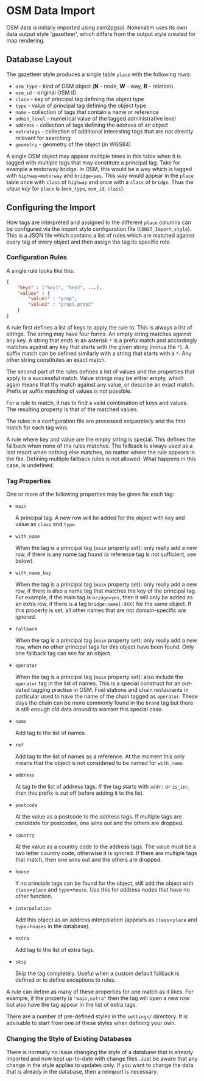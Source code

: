 # OSM Data Import

OSM data is initially imported using osm2pgsql. Nominatim uses its own data
output style 'gazetteer', which differs from the output style created for
map rendering.

## Database Layout

The gazetteer style produces a single table `place` with the following rows:

 * `osm_type` - kind of OSM object (**N** - node, **W** - way, **R** - relation)
 * `osm_id` - original OSM ID
 * `class` - key of principal tag defining the object type
 * `type` - value of principal tag defining the object type
 * `name` - collection of tags that contain a name or reference
 * `admin_level` - numerical value of the tagged administrative level
 * `address` - collection of tags defining the address of an object
 * `extratags` - collection of additional interesting tags that are not
                 directly relevant for searching
 * `geometry` - geometry of the object (in WGS84)

A single OSM object may appear multiple times in this table when it is tagged
with multiple tags that may constitute a principal tag. Take for example a
motorway bridge. In OSM, this would be a way which is tagged with
`highway=motorway` and `bridge=yes`. This way would appear in the `place` table
once with `class` of `highway` and once with a `class` of `bridge`. Thus the
*uique key* for `place` is (`osm_type`, `osm_id`, `class`).

## Configuring the Import

How tags are interpreted and assigned to the different `place` columns can be
configured via the import style configuration file (`CONST_Import_style`). This
is a JSON file which contains a list of rules which are matched against every
tag of every object and then assign the tag its specific role.

### Configuration Rules

A single rule looks like this:

```json
{
    "keys" : ["key1", "key2", ...],
    "values" : {
        "value1" : "prop",
        "value2" : "prop1,prop2"
    }
}
```

A rule first defines a list of keys to apply the rule to. This is always a list
of strings. The string may have four forms. An empty string matches against
any key. A string that ends in an asterisk `*` is a prefix match and accordingly
matches against any key that starts with the given string (minus the `*`). A
suffix match can be defined similarly with a string that starts with a `*`. Any
other string constitutes an exact match.

The second part of the rules defines a list of values and the properties that
apply to a successful match. Value strings may be either empty, which again
means that thy match against any value, or describe an exact match. Prefix
or suffix matching of values is not possible.

For a rule to match, it has to find a valid combination of keys and values. The
resulting property is that of the matched values.

The rules in a configuration file are processed sequentially and the first
match for each tag wins.

A rule where key and value are the empty string is special. This defines the
fallback when none of the rules matches. The fallback is always used as a last
resort when nothing else matches, no matter where the rule appears in the file.
Defining multiple fallback rules is not allowed. What happens in this case,
is undefined.

### Tag Properties

One or more of the following properties may be given for each tag:

* `main`

    A principal tag. A new row will be added for the object with key and value
    as `class` and `type`.

* `with_name`

    When the tag is a principal tag (`main` property set): only really add a new
    row, if there is any name tag found (a reference tag is not sufficient, see
    below).

* `with_name_key`

    When the tag is a principal tag (`main` property set): only really add a new
    row, if there is also a name tag that matches the key of the principal tag.
    For example, if the main tag is `bridge=yes`, then it will only be added as
    an extra row, if there is a tag `bridge:name[:XXX]` for the same object.
    If this property is set, all other names that are not domain-specific are
    ignored.

* `fallback`

    When the tag is a principal tag (`main` property set): only really add a new
    row, when no other principal tags for this object have been found. Only one
    fallback tag can win for an object.

* `operator`

    When the tag is a principal tag (`main` property set): also include the
    `operator` tag in the list of names. This is a special construct for an
    out-dated tagging practise in OSM. Fuel stations and chain restaurants
    in particular used to have the name of the chain tagged as `operator`.
    These days the chain can be more commonly found in the `brand` tag but
    there is still enough old data around to warrant this special case.

* `name`

    Add tag to the list of names.

* `ref`

    Add tag to the list of names as a reference. At the moment this only means
    that the object is not considered to be named for `with_name`.

* `address`

    At tag to the list of address tags. If the tag starts with `addr:` or
    `is_in:`, then this prefix is cut off before adding it to the list.

* `postcode`

    At the value as a postcode to the address tags. If multiple tags are
    candidate for postcodes, one wins out and the others are dropped.

* `country`

    At the value as a country code to the address tags. The value must be a
    two letter country code, otherwise it is ignored. If there are multiple
    tags that match, then one wins out and the others are dropped.

* `house`

    If no principle tags can be found for the object, still add the object with
    `class`=`place` and `type`=`house`. Use this for address nodes that have no
    other function.

* `interpolation`

    Add this object as an address interpolation (appears as `class`=`place` and
    `type`=`houses` in the database).

* `extra`

    Add tag to the list of extra tags.

* `skip`

    Skip the tag completely. Useful when a custom default fallback is defined
    or to define exceptions to rules.

A rule can define as many of these properties for one match as it likes. For
example, if the property is `"main,extra"` then the tag will open a new row
but also have the tag appear in the list of extra tags.

There are a number of pre-defined styles in the `settings/` directory. It is
advisable to start from one of these styles when defining your own.

### Changing the Style of Existing Databases

There is normally no issue changing the style of a database that is already
imported and now kept up-to-date with change files. Just be aware that any
change in the style applies to updates only. If you want to change the data
that is already in the database, then a reimport is necessary.
